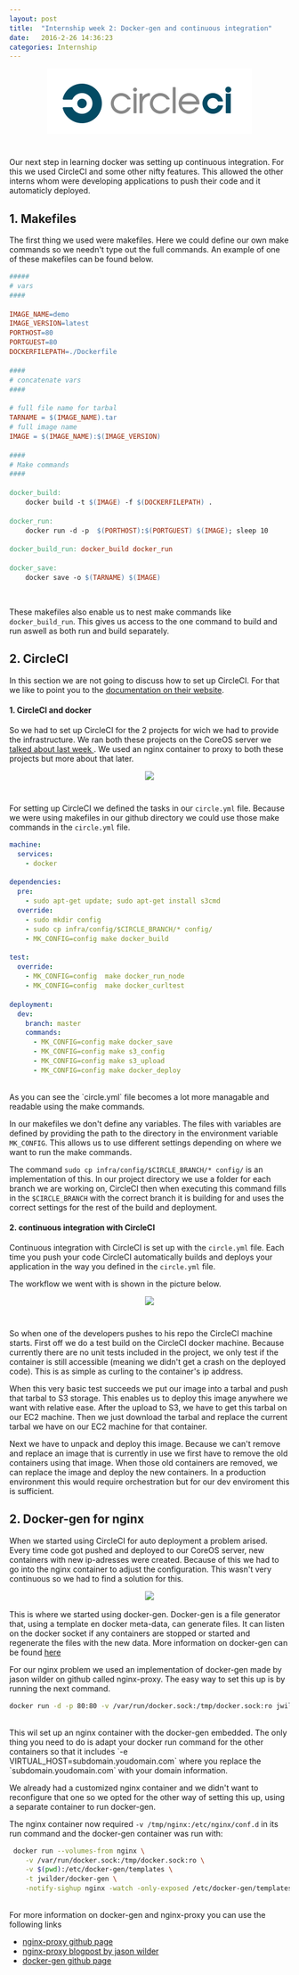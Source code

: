 ```yaml
---
layout: post
title:  "Internship week 2: Docker-gen and continuous integration"
date:   2016-2-26 14:36:23
categories: Internship
---
```

<div style="text-align:center;padding-bottom:25px;"><img src ="/images/stageWeek2/circleci_logo.png" style="max-width:100%" /></div>

Our next step in learning docker was setting up continuous integration. For this we used CircleCI and some other nifty features. This allowed the other interns whom were developing applications to push their code and it automaticly deployed.

## <strong> 1. Makefiles </strong>

The first thing we used were makefiles. Here we could define our own make commands so we needn't type out the full commands. An example of one of these makefiles can be found below.

```makefile
#####
# vars
####

IMAGE_NAME=demo
IMAGE_VERSION=latest
PORTHOST=80
PORTGUEST=80
DOCKERFILEPATH=./Dockerfile

####
# concatenate vars
####

# full file name for tarbal
TARNAME = $(IMAGE_NAME).tar
# full image name
IMAGE = $(IMAGE_NAME):$(IMAGE_VERSION)

####
# Make commands
####

docker_build:
	docker build -t $(IMAGE) -f $(DOCKERFILEPATH) .

docker_run:
	docker run -d -p  $(PORTHOST):$(PORTGUEST) $(IMAGE); sleep 10

docker_build_run: docker_build docker_run

docker_save:
	docker save -o $(TARNAME) $(IMAGE)
```
<br />

These makefiles also enable us to nest make commands like `docker_build_run`. This gives us access to the one command to build and run aswell as both run and build separately.

## <strong>2. CircleCI </strong>

In this section we are not going to discuss how to set up CircleCI. For that we like to point you to the  <a href="https://circleci.com/docs/gettingstarted">documentation on their website</a>.


#### <strong> 1. CircleCI and docker</strong>

So we had to set up CircleCI for the 2 projects for wich we had to provide the infrastructure. We ran both these projects on the CoreOS server we <a href="../../../../stage/2016/02/19/stage-week1-getting-started-with-docker.html">talked about last week </a>. We used an nginx container to proxy to both these projects but more about that later.
<div style="text-align:center;padding-bottom:25px;"><img src ="../../../../images/stageWeek2/circledock.jpg" style="max-width:100%" /></div>

For setting up CircleCI we defined the tasks in our `circle.yml` file. Because we were using makefiles in our github directory we could use those make commands in the `circle.yml` file. 

```YAML
machine:
  services:
    - docker

dependencies:
  pre:
    - sudo apt-get update; sudo apt-get install s3cmd 
  override:
    - sudo mkdir config
    - sudo cp infra/config/$CIRCLE_BRANCH/* config/
    - MK_CONFIG=config make docker_build

test:
  override:
    - MK_CONFIG=config  make docker_run_node
    - MK_CONFIG=config  make docker_curltest

deployment:
  dev:
    branch: master
    commands:
      - MK_CONFIG=config make docker_save
      - MK_CONFIG=config make s3_config
      - MK_CONFIG=config make s3_upload
      - MK_CONFIG=config make docker_deploy
```
<br />
As you can see the `circle.yml` file becomes a lot more managable and readable using the make commands.

In our makefiles we don't define any variables. The files with variables are defined by providing the path to the directory in the environment variable `MK_CONFIG`. This allows us to use different settings depending on where we want to run the make commands.

The command `sudo cp infra/config/$CIRCLE_BRANCH/* config/` is an implementation of this. In our project directory we use a folder for each branch we are working on, CircleCI then when executing this command fills in the `$CIRCLE_BRANCH` with the correct branch it is building for and uses the correct settings for the rest of the build and deployment. 


#### <strong> 2. continuous integration with CircleCI </strong>

Continuous integration with CircleCI is set up with the `circle.yml` file. Each time you push your code CircleCI automatically builds and deploys your application in the way you defined in the `circle.yml` file.

The workflow we went with is shown in the picture below.
<div style="text-align:center;padding-bottom:25px;"><img src ="../../../../images/stageWeek2/contint.png" style="max-width:100%" /></div>

So when one of the developers pushes to his repo the CircleCI machine starts.
First off we do a test build on the CircleCI docker machine. Because currently there are no unit tests included in the project, we only test if the container is still accessible (meaning we didn't get a crash on the deployed code). This is as simple as curling to the container's ip address.

When this very basic test succeeds we put our image into a tarbal and push that tarbal to S3 storage. This enables us to deploy this image anywhere we want with relative ease. After the upload to S3, we have to get this tarbal on our EC2 machine. Then we just download the tarbal and replace the current tarbal we have on our EC2 machine for that container.

Next we have to unpack and deploy this image. Because we can't remove and replace an image that is currently in use we first have to remove the old containers using that image. When those old containers are removed, we can replace the image and deploy the new containers. In a production environment this would require orchestration but for our dev enviroment this is sufficient.


## <strong>2. Docker-gen for nginx </strong>

When we started using CircleCI for auto deployment a problem arised. Every time code got pushed and deployed to our CoreOS server, new containers with new ip-adresses were created. Because of this we had to go into the nginx container to adjust the configuration. This wasn't very continuous so we had to find a solution for this.

<div style="text-align:center"><img src ="../../../../images/stageWeek2/flow.png" style="max-width:100%"/></div>

This is where we started using docker-gen. Docker-gen is a file generator that, using a template en docker meta-data, can generate files. It can listen on the docker socket if any containers are stopped or started and regenerate the files with the new data. More information on docker-gen can be found <a href="https://github.com/jwilder/docker-gen">here</a>

For our nginx problem we used an implementation of docker-gen made by jason wilder on github called nginx-proxy. 
The easy way to set this up is by running the next command.

```bash
docker run -d -p 80:80 -v /var/run/docker.sock:/tmp/docker.sock:ro jwilder/nginx-proxy
```
<br />
This wil set up an nginx container with the docker-gen embedded. The only thing you need to do is adapt your docker run command for the other containers so that it includes `-e VIRTUAL_HOST=subdomain.youdomain.com` where you replace the `subdomain.youdomain.com` with your domain information.

We already had a customized nginx container and we didn't want to reconfigure that one so we opted for the other way of setting this up, using a separate container to run docker-gen.

The nginx container now required `-v /tmp/nginx:/etc/nginx/conf.d` in its run command and the docker-gen container was run with:

```bash
 docker run --volumes-from nginx \
    -v /var/run/docker.sock:/tmp/docker.sock:ro \
    -v $(pwd):/etc/docker-gen/templates \
    -t jwilder/docker-gen \
    -notify-sighup nginx -watch -only-exposed /etc/docker-gen/templates/nginx.tmpl /etc/nginx/conf.d/default.conf
```
<br />
For more information on docker-gen and nginx-proxy you can use the following links

<div>
<ul class="default">
	<li><a href="https://github.com/jwilder/nginx-proxy"> nginx-proxy github page</a></li>
	<li><a href="http://jasonwilder.com/blog/2014/03/25/automated-nginx-reverse-proxy-for-docker/">nginx-proxy blogpost by jason wilder</a></li>
	<li><a href="https://github.com/jwilder/docker-gen"> docker-gen github page</a></li>
</ul>
</div>
